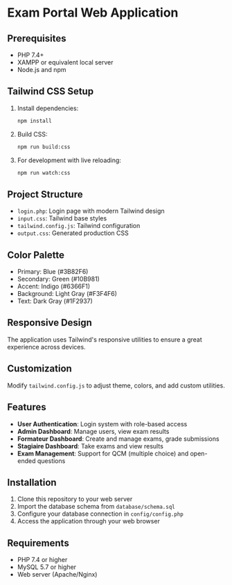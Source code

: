 # Exam Portal Web Application

## Prerequisites
- PHP 7.4+
- XAMPP or equivalent local server
- Node.js and npm

## Tailwind CSS Setup
1. Install dependencies:
   ```bash
   npm install
   ```

2. Build CSS:
   ```bash
   npm run build:css
   ```

3. For development with live reloading:
   ```bash
   npm run watch:css
   ```

## Project Structure
- `login.php`: Login page with modern Tailwind design
- `input.css`: Tailwind base styles
- `tailwind.config.js`: Tailwind configuration
- `output.css`: Generated production CSS

## Color Palette
- Primary: Blue (#3B82F6)
- Secondary: Green (#10B981)
- Accent: Indigo (#6366F1)
- Background: Light Gray (#F3F4F6)
- Text: Dark Gray (#1F2937)

## Responsive Design
The application uses Tailwind's responsive utilities to ensure a great experience across devices.

## Customization
Modify `tailwind.config.js` to adjust theme, colors, and add custom utilities.

## Features

- **User Authentication**: Login system with role-based access
- **Admin Dashboard**: Manage users, view exam results
- **Formateur Dashboard**: Create and manage exams, grade submissions
- **Stagiaire Dashboard**: Take exams and view results
- **Exam Management**: Support for QCM (multiple choice) and open-ended questions

## Installation

1. Clone this repository to your web server
2. Import the database schema from `database/schema.sql`
3. Configure your database connection in `config/config.php`
4. Access the application through your web browser

## Requirements

- PHP 7.4 or higher
- MySQL 5.7 or higher
- Web server (Apache/Nginx)

